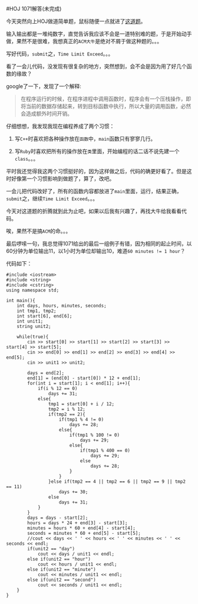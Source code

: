#HOJ 1071解答(未完成)  

今天突然向上HOJ做道简单题，鼠标随便一点就进了[这道题](http://acm.hit.edu.cn/hoj/problem/view?id=1071)。  

输入输出都是一堆纯数字，直觉告诉我应该不会是一道特别难的题，于是开始动手做，果然不是很难，我想真正的```ACM大牛```是绝对不屑于做这种题的。。。  

写好代码，```submit```之，```Time Limit Exceed```。。。  

看了一会儿代码，没发现有很复杂的地方，突然想到，会不会是因为用了好几个函数的缘故？  

google了一下，发现了一个解释:  

> 在程序运行的时候，在程序进程中调用函数时，程序会有一个压栈操作，即将当前的数据存储起来，转到目标函数中执行，所以大量的调用函数，必然会造成额外时间开销。  

仔细想想，我发现我现在编程养成了两个习惯：  

1. 写```C++```时喜欢把各种操作放在```函数```中，```main```函数只有寥寥几行。  

2. 写```Ruby```时喜欢把所有的操作放在```类```里面，开始编程的话二话不说先建一个```class```。。。  

平时我还觉得我这两个习惯挺好的，因为这样做之后，代码的确更好看了。但是这时好像第一个习惯影响到做题了，算了，改吧。  

一会儿把代码改好了，所有的函数内容都放进了```main```里面，运行，结果正确，```submit```之，继续```Time Limit Exceed```。。。  

今天对这道题的折腾就到此为止吧，如果以后我有兴趣了，再找大牛给我看看代码。  

唉，果然不是搞```ACM```的命。。。  

最后啰嗦一句，我总觉得1071给出的最后一组例子有错，因为相同的起止时间，以60分钟为单位输出11，以1小时为单位却输出10，难道```60 minutes != 1 hour```？  

代码如下：  

	#include <iostream>
	#include <string>
	#include <cstring>
	using namespace std;

	int main(){
  		int days, hours, minutes, seconds;
  		int tmp1, tmp2;
  		int start[6], end[6];
  		int unit1;
  		string unit2;
	
  		while(true){
    		cin >> start[0] >> start[1] >> start[2] >> start[3] >> start[4] >> start[5];
    		cin >> end[0] >> end[1] >> end[2] >> end[3] >> end[4] >> end[5];
    		cin >> unit1 >> unit2;

    		days = end[2];
    		end[1] = (end[0] - start[0]) * 12 + end[1];
    		for(int i = start[1]; i < end[1]; i++){
      			if(i % 12 == 0)
        			days += 31;
      			else{
        			tmp1 = start[0] + i / 12;
        			tmp2 = i % 12;
        			if(tmp2 == 2){
          				if(tmp1 % 4 != 0)
            				days += 28;
          				else{
            				if(tmp1 % 100 != 0)
              					days += 29;
            				else{
              					if(tmp1 % 400 == 0)
                					days += 29;
              					else
                					days += 28;
            				}
          				}
        			}else if(tmp2 == 4 || tmp2 == 6 || tmp2 == 9 || tmp2 == 11)
          				days += 30;
        			else
          				days += 31;
      			}
    		}
    		days = days - start[2];
    		hours = days * 24 + end[3] - start[3];
    		minutes = hours * 60 + end[4] - start[4];
    		seconds = minutes * 60 + end[5] - start[5];
    		//cout << days << ' ' << hours << ' ' << minutes << ' ' << seconds << endl;
    		if(unit2 == "day")
      			cout << days / unit1 << endl;
    		else if(unit2 == "hour")
      			cout << hours / unit1 << endl;
    		else if(unit2 == "minute")
      			cout << minutes / unit1 << endl;
    		else if(unit2 == "second")
      			cout << seconds / unit1 << endl;
  		}
	}



